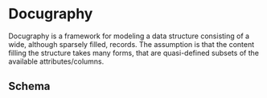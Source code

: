 # Docugraphy
Docugraphy is a framework for modeling a data structure consisting of a wide, although sparsely filled, records.
The assumption is that the content filling the structure takes many forms, that are quasi-defined subsets of the available attributes/columns.
 
 ## Schema

 